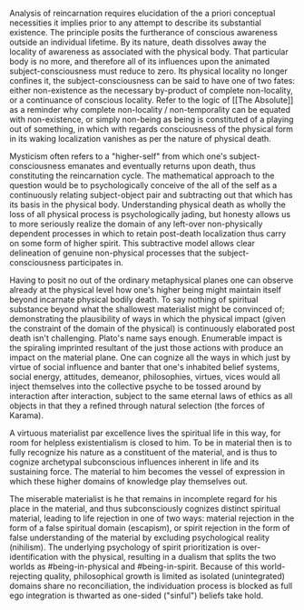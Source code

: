 
Analysis of reincarnation requires elucidation of the a priori conceptual necessities it implies prior to any attempt to describe its substantial existence.  The principle posits the furtherance of conscious awareness outside an individual lifetime. By its nature, death dissolves away the locality of awareness as associated with the physical body. That particular body is no more, and therefore all of its influences upon the animated subject-consciousness must reduce to zero. Its physical locality no longer confines it, the subject-consciousness can be said to have one of two fates: either non-existence as the necessary by-product of complete non-locality, or a continuance of conscious locality. Refer to the logic of [[The Absolute]] as a reminder why complete non-locality / non-temporality can be equated with non-existence, or simply non-being as being is constituted of a playing out of something, in which with regards consciousness of the physical form in its waking localization vanishes as per the nature of physical death.  

Mysticism often refers to a "higher-self" from which one's subject-consciousness emanates and eventually returns upon death, thus constituting the reincarnation cycle.  The mathematical approach to the question would be to psychologically conceive of the all of the self as a continuously relating subject-object pair and subtracting out that which has its basis in the physical body. Understanding physical death as wholly the loss of all physical process is psychologically jading, but honesty allows us to more seriously realize the domain of any left-over non-physically dependent processes in which to retain post-death localization thus carry on some form of higher spirit. This subtractive model allows clear delineation of genuine non-physical processes that the subject-consciousness participates in. 

Having to posit no out of the ordinary metaphysical planes one can observe already at the physical level how one's higher being might maintain itself beyond incarnate physical bodily death. To say nothing of spiritual substance beyond what the shallowest materialist might be convinced of; demonstrating the plausibility of ways in which the physical impact (given the constraint of the domain of the physical) is continuously elaborated post death isn't challenging. Plato's name says enough.  Enumerable impact is the spiraling imprinted resultant of the just those actions with produce an impact on the material plane.  One can cognize all the ways in which just by virtue of social influence and banter that one's inhabited belief systems, social energy, attitudes, demeanor, philosophies, virtues, vices would all inject themselves into the collective psyche to be tossed around by interaction after interaction, subject to the same eternal laws of ethics as all objects in that they a refined through natural selection (the forces of Karama).  

A virtuous materialist par excellence lives the spiritual life in this way, for room for helpless existentialism is closed to him. To be in material then is to fully recognize his nature as a constituent of the material, and is thus to cognize archetypal subconscious influences inherent in life and its sustaining force. The material to him becomes the vessel of expression in which these higher domains of knowledge play themselves out. 

The miserable materialist is he that remains in incomplete regard for his place in the material, and thus subconsciously cognizes distinct spiritual material, leading to life rejection in one of two ways: material rejection in the form of a false spiritual domain (escapism), or spirit rejection in the form of false understanding of the material by excluding psychological reality (nihilism). The underlying psychology of spirit prioritization is over-identification with the physical, resulting in a dualism that splits the two worlds as #being-in-physical and #being-in-spirit. Because of this world-rejecting quality, philosophical growth is limited as isolated (unintegrated) domains share no reconciliation, the individuation process is blocked as full ego integration is thwarted as one-sided ("sinful") beliefs take hold.   


